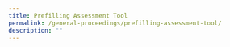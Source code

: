 ```yaml
---
title: Prefilling Assessment Tool
permalink: /general-proceedings/prefilling-assessment-tool/
description: ""
---
```


